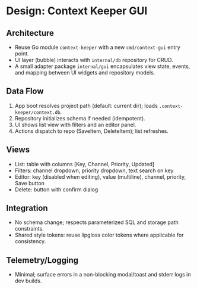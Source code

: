 # Design: Context Keeper GUI

## Architecture
- Reuse Go module `context-keeper` with a new `cmd/context-gui` entry point.
- UI layer (bubble) interacts with `internal/db` repository for CRUD.
- A small adapter package `internal/gui` encapsulates view state, events, and mapping between UI widgets and repository models.

## Data Flow
1) App boot resolves project path (default: current dir); loads `.context-keeper/context.db`.
2) Repository initializes schema if needed (idempotent).
3) UI shows list view with filters and an editor panel.
4) Actions dispatch to repo (SaveItem, DeleteItem); list refreshes.

## Views
- List: table with columns [Key, Channel, Priority, Updated]
- Filters: channel dropdown, priority dropdown, text search on key
- Editor: key (disabled when editing), value (multiline), channel, priority, Save button
- Delete: button with confirm dialog

## Integration
- No schema change; respects parameterized SQL and storage path constraints.
- Shared style tokens: reuse lipgloss color tokens where applicable for consistency.

## Telemetry/Logging
- Minimal; surface errors in a non-blocking modal/toast and stderr logs in dev builds.
